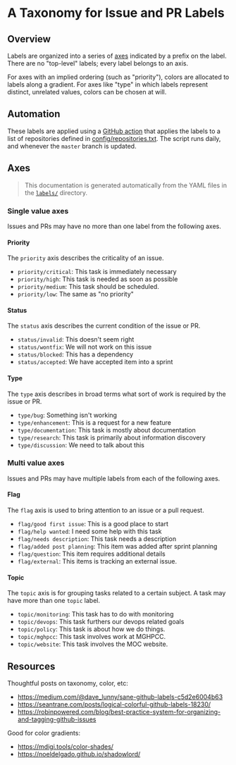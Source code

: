 <!--
WARNING: README.md is generated from templates/README.md.in.
Changes made to README.md will be lost.
-->
# A Taxonomy for Issue and PR Labels

## Overview

Labels are organized into a series of [axes](#axes) indicated by a
prefix on the label. There are no "top-level" labels; every label
belongs to an axis.

For axes with an implied ordering (such as "priority"), colors are
allocated to labels along a gradient. For axes like "type" in which
labels represent distinct, unrelated values, colors can be chosen at
will.

## Automation

These labels are applied using a [GitHub action][apply-action] that
applies the labels to a list of repositories defined in
[config/repositories.txt][config]. The script runs daily, and whenever
the `master` branch is updated.

[apply-action]: .github/workflows/apply-labels.yml
[config]: config/repositories.txt

## Axes

> This documentation is generated automatically from the YAML
> files in the [`labels/`](labels/) directory.

### Single value axes

Issues and PRs may have no more than one label from the following
axes.

#### Priority

The `priority` axis describes the criticality of an issue.

- `priority/critical`: This task is immediately necessary
- `priority/high`: This task is needed as soon as possible
- `priority/medium`: This task should be scheduled.
- `priority/low`: The same as "no priority"


#### Status

The `status` axis describes the current condition of the issue or PR.

- `status/invalid`: This doesn't seem right
- `status/wontfix`: We will not work on this issue
- `status/blocked`: This has a dependency
- `status/accepted`: We have accepted item into a sprint


#### Type

The `type` axis describes in broad terms what sort of work is required by the issue or PR.

- `type/bug`: Something isn't working
- `type/enhancement`: This is a request for a new feature
- `type/documentation`: This task is mostly about documentation
- `type/research`: This task is primarily about information discovery
- `type/discussion`: We need to talk about this



### Multi value axes

Issues and PRs may have multiple labels from each of the following
axes.

#### Flag

The `flag` axis is used to bring attention to an issue or a pull request.

- `flag/good first issue`: This is a good place to start
- `flag/help wanted`: I need some help with this task
- `flag/needs description`: This task needs a description
- `flag/added post planning`: This item was added after sprint planning
- `flag/question`: This item requires additional details
- `flag/external`: This items is tracking an external issue.


#### Topic

The `topic` axis is for grouping tasks related to a certain subject. A task may have more than one `topic` label.

- `topic/monitoring`: This task has to do with monitoring
- `topic/devops`: This task furthers our devops related goals
- `topic/policy`: This task is about how we do things.
- `topic/mghpcc`: This task involves work at MGHPCC.
- `topic/website`: This task involves the MOC website.



## Resources

Thoughtful posts on taxonomy, color, etc:

- https://medium.com/@dave_lunny/sane-github-labels-c5d2e6004b63
- https://seantrane.com/posts/logical-colorful-github-labels-18230/
- https://robinpowered.com/blog/best-practice-system-for-organizing-and-tagging-github-issues

Good for color gradients:

- https://mdigi.tools/color-shades/
- https://noeldelgado.github.io/shadowlord/
